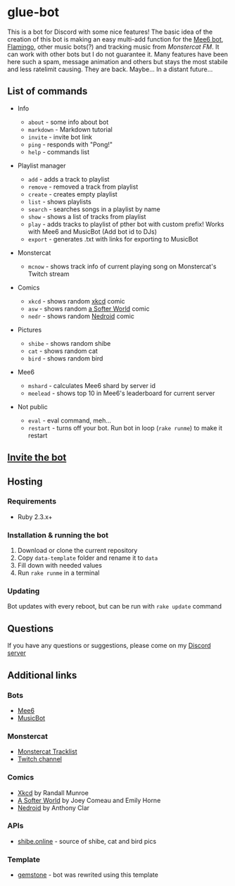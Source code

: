 # glue-bot

This is a bot for Discord with some nice features! The basic idea of the creation of this bot is making an easy multi-add function for the [Mee6 bot](http://mee6.xyz), [Flamingo](https://flambot.xyz), other music bots(?) and tracking music from *Monstercat FM*.
It can work with other bots but I do not guarantee it. Many features have been here such a spam, message animation and others but stays the most stabile and less ratelimit causing. They are back. Maybe... In a distant future...

## List of commands

* Info
  * `about` - some info about bot
  * `markdown` - Markdown tutorial
  * `invite` - invite bot link
  * `ping` - responds with "Pong!"
  * `help` - commands list

* Playlist manager
  * `add` - adds a track to playlist
  * `remove` - removed a track from playlist
  * `create` - creates empty playlist
  * `list` - shows playlists
  * `search` - searches songs in a playlist by name
  * `show` - shows a list of tracks from playlist
  * `play` - adds tracks to playlist of pther bot with custom prefix! Works with Mee6 and MusicBot (Add bot id to DJs)
  * `export` - generates .txt with links for exporting to MusicBot

* Monstercat
  * `mcnow` - shows track info of current playing song on Monstercat's Twitch stream

* Comics
  * `xkcd` - shows random [xkcd](http://xkcd.com/) comic
  * `asw` - shows random [a Softer World](http://www.asofterworld.com/) comic
  * `nedr` - shows random [Nedroid](http://nedroid.com/) comic

* Pictures
  * `shibe` - shows random shibe
  * `cat` - shows random cat
  * `bird` - shows random bird

* Mee6
  * `mshard` - calculates Mee6 shard by server id
  * `meelead` - shows top 10 in Mee6's leaderboard for current server

* Not public
  * `eval` - eval command, meh...
  * `restart` - turns off your bot. Run bot in loop (`rake runme`) to make it restart

## [Invite the bot](https://discordapp.com/oauth2/authorize?&client_id=182241887703269376&scope=bot)

## Hosting

### Requirements

* Ruby 2.3.x+

### Installation & running the bot

1. Download or clone the current repository
1. Copy `data-template` folder and rename it to `data`
1. Fill down with needed values
1. Run `rake runme` in a terminal

### Updating

Bot updates with every reboot, but can be run with `rake update` command

## Questions

If you have any questions or suggestions, please come on my [Discord server](https://discord.gg/eJcMYph)

## Additional links

### Bots

* [Mee6](https://mee6.xyz)
* [MusicBot](https://github.com/Just-Some-Bots/MusicBot)

### Monstercat

* [Monstercat Tracklist](https://mctl.io/)
* [Twitch channel](https://www.twitch.tv/monstercat)

### Comics

* [Xkcd](https://xkcd.com) by Randall Munroe
* [A Softer World](http://www.asofterworld.com) by Joey Comeau and Emily Horne
* [Nedroid](http://nedroid.com) by Anthony Clar

### APIs

* [shibe.online](http://shibe.online) - source of shibe, cat and bird pics

### Template

* [gemstone](https://github.com/z64/gemstone) - bot was rewrited using this template
